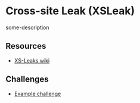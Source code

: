 # Cross-site Leak (XSLeak)

some-description

## Resources

* [XS-Leaks wiki](https://xsleaks.dev/)

## Challenges

* [Example challenge](/challenges/example-challenge.md)